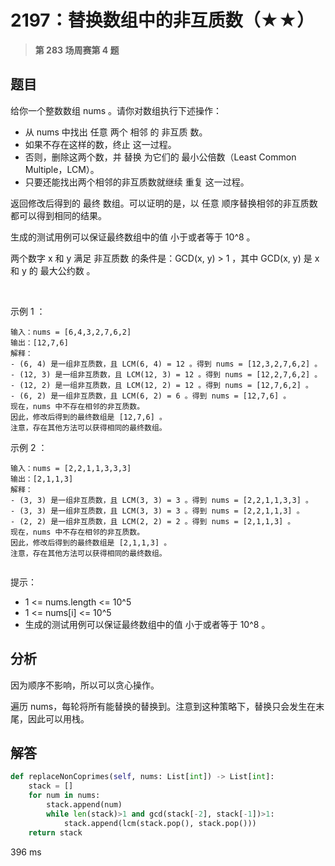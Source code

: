 # 2197：替换数组中的非互质数（★★）


> **第 283 场周赛第 4 题**

## 题目

给你一个整数数组 nums 。请你对数组执行下述操作：
- 从 nums 中找出 任意 两个 相邻 的 非互质 数。
- 如果不存在这样的数，终止 这一过程。
- 否则，删除这两个数，并 替换 为它们的 最小公倍数（Least Common Multiple，LCM）。
- 只要还能找出两个相邻的非互质数就继续 重复 这一过程。

返回修改后得到的 最终 数组。可以证明的是，以 任意 顺序替换相邻的非互质数都可以得到相同的结果。

生成的测试用例可以保证最终数组中的值 小于或者等于 10^8 。

两个数字 x 和 y 满足 非互质数 的条件是：GCD(x, y) > 1 ，其中 GCD(x, y) 是 x 和 y 的 最大公约数 。

 

示例 1 ：

    输入：nums = [6,4,3,2,7,6,2]
    输出：[12,7,6]
    解释：
    - (6, 4) 是一组非互质数，且 LCM(6, 4) = 12 。得到 nums = [12,3,2,7,6,2] 。
    - (12, 3) 是一组非互质数，且 LCM(12, 3) = 12 。得到 nums = [12,2,7,6,2] 。
    - (12, 2) 是一组非互质数，且 LCM(12, 2) = 12 。得到 nums = [12,7,6,2] 。
    - (6, 2) 是一组非互质数，且 LCM(6, 2) = 6 。得到 nums = [12,7,6] 。
    现在，nums 中不存在相邻的非互质数。
    因此，修改后得到的最终数组是 [12,7,6] 。
    注意，存在其他方法可以获得相同的最终数组。
示例 2 ：

    输入：nums = [2,2,1,1,3,3,3]
    输出：[2,1,1,3]
    解释：
    - (3, 3) 是一组非互质数，且 LCM(3, 3) = 3 。得到 nums = [2,2,1,1,3,3] 。
    - (3, 3) 是一组非互质数，且 LCM(3, 3) = 3 。得到 nums = [2,2,1,1,3] 。
    - (2, 2) 是一组非互质数，且 LCM(2, 2) = 2 。得到 nums = [2,1,1,3] 。
    现在，nums 中不存在相邻的非互质数。 
    因此，修改后得到的最终数组是 [2,1,1,3] 。 
    注意，存在其他方法可以获得相同的最终数组。
     

提示：
- 1 <= nums.length <= 10^5
- 1 <= nums[i] <= 10^5
- 生成的测试用例可以保证最终数组中的值 小于或者等于 10^8 。

 
## 分析

因为顺序不影响，所以可以贪心操作。

遍历 nums，每轮将所有能替换的替换到。注意到这种策略下，替换只会发生在末尾，因此可以用栈。


## 解答

```python
def replaceNonCoprimes(self, nums: List[int]) -> List[int]:
    stack = []
    for num in nums:
        stack.append(num)
        while len(stack)>1 and gcd(stack[-2], stack[-1])>1:
            stack.append(lcm(stack.pop(), stack.pop()))
    return stack
```
396 ms
